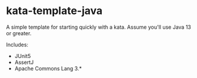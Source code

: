 # kata-template-java

A simple template for starting quickly with a kata.
Assume you'll use Java 13 or greater.

Includes: 

* JUnit5
* AssertJ
* Apache Commons Lang 3.*
